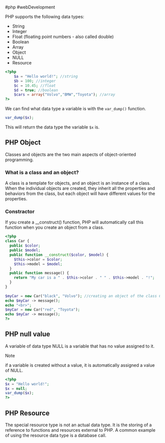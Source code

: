 #php #webDevelopment 

PHP supports the following data types:

- String
- Integer
- Float (floating point numbers - also called double)
- Boolean
- Array
- Object
- NULL
- Resource
```php
<?php
	$a = "Hello world!"; //string
	$b = 100; //integer
	$c = 10.45; //float
	$d = true; //boolean
	$cars = array("Volvo","BMW","Toyota"); //array
?>
```

We can find what data type a variable is with the `var_dump()` function.
```php
var_dump($x);
```
This will return the data type the variable `$x` is.
## PHP Object
Classes and objects are the two main aspects of object-oriented programming.
### What is a class and an object?
A class is a template for objects, and an object is an instance of a class.
When the individual objects are created, they inherit all the properties and behaviors from the class, but each object will have different values for the properties.

### Constractor
If you create a __construct() function, PHP will automatically call this function when you create an object from a class.

```php
<?php  
class Car {  
  public $color;  
  public $model;  
  public function __construct($color, $model) {  
    $this->color = $color;  
    $this->model = $model;  
  }  
  public function message() {  
    return "My car is a " . $this->color . " " . $this->model . "!";  
  }  
}  
  
$myCar = new Car("black", "Volvo"); //creating an object of the class Car  
echo $myCar -> message();  
echo "<br>";  
$myCar = new Car("red", "Toyota");  
echo $myCar -> message();  
?>
```

## PHP null value
A variable of data type NULL is a variable that has no value assigned to it. 
>[!note]
>if a variable is created without a value, it is automatically assigned a value of NULL.
```php
<?php  
$x = "Hello world!";  
$x = null;  
var_dump($x);  
?>
```

## PHP Resource
The special resource type is not an actual data type. It is the storing of a reference to functions and resources external to PHP.
A common example of using the resource data type is a database call.
